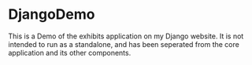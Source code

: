 # DjangoDemo
 This is a Demo of the exhibits application on my Django website.  It is not intended to run as a standalone, and has been seperated from the core application and its other components.  

